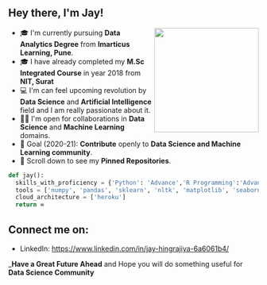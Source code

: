 ## Hey there, I'm Jay!
<img align='right' src="https://gifyu.com/image/c4Z7" width="210">

- 🎓 I'm currently pursuing **Data Analytics Degree** from **Imarticus Learning, Pune**.
- 🎓 I have already completed my **M.Sc Integrated Course** in year 2018 from **NIT, Surat**
- 💻 I'm can feel upcoming revolution by **Data Science** and **Artificial Intelligence** field and I am really passionate about it.  
- 🤝🏻 I'm open for collaborations in **Data Science** and **Machine Learning** domains.
- 🎯 Goal (2020-21): **Contribute** openly to **Data Science and Machine Learning community**.
- 📌 Scroll down to see my **Pinned Repositories**.
```python
def jay():
  skills_with_proficiency = {'Python': 'Advance','R Programming':'Advanced', 'SQL': 'Intermidiate', 'HTML & CSS': 'Beginner'}
  tools = ['numpy', 'pandas', 'sklearn', 'nltk', 'matplotlib', 'seaborn', 'keras', 'flask', 'tableau', 'Powe Bi']
  cloud_architecture = ['heroku']
  return ∞
```

## Connect me on:
- LinkedIn: https://www.linkedin.com/in/jay-hingrajiya-6a6061b4/

_**Have a Great Future Ahead** and Hope you will do something useful for **Data Science Community**

